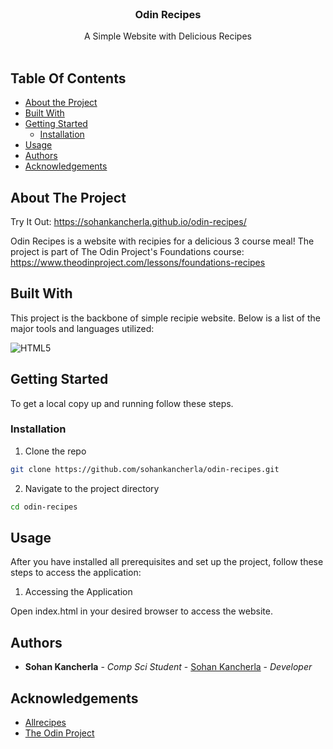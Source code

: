 <br/>
<p align="center">
  <h3 align="center">Odin Recipes</h3>

  <p align="center">
    A Simple Website with Delicious Recipes
    <br/>
    <br/>
  </p>
</p>

## Table Of Contents

* [About the Project](#about-the-project)
* [Built With](#built-with)
* [Getting Started](#getting-started)
  * [Installation](#installation)
* [Usage](#usage)
* [Authors](#authors)
* [Acknowledgements](#acknowledgements)

## About The Project

Try It Out: https://sohankancherla.github.io/odin-recipes/

Odin Recipes is a website with recipies for a delicious 3 course meal! The project is part of The Odin Project's Foundations course: https://www.theodinproject.com/lessons/foundations-recipes

## Built With

This project is the backbone of simple recipie website. Below is a list of the major tools and languages utilized:

  ![HTML5](https://img.shields.io/badge/html5-%23E34F26.svg?style=for-the-badge&logo=html5&logoColor=white)

## Getting Started

To get a local copy up and running follow these steps.

### Installation

1. Clone the repo

```sh
git clone https://github.com/sohankancherla/odin-recipes.git
```

2. Navigate to the project directory

```sh
cd odin-recipes
```

## Usage

After you have installed all prerequisites and set up the project, follow these steps to access the application:

1. Accessing the Application

Open index.html in your desired browser to access the website.

## Authors

* **Sohan Kancherla** - *Comp Sci Student* - [Sohan Kancherla](https://github.com/sohankancherla) - *Developer*

## Acknowledgements

* [Allrecipes](https://www.allrecipes.com/)
* [The Odin Project](https://www.theodinproject.com/)


